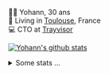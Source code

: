 <p>
  👨🏻 <bold>Yohann</bold>, 30 ans<br/>
  💼 Living in <a href="https://www.google.com/maps?q=toulouse">Toulouse</a>, France<br/>
  💻 CTO at <a href="https://trayvisor.com/">Trayvisor</a><br/>
</p>

<a href="https://github.com/anuraghazra/github-readme-stats"><img align="center" src="https://github-readme-stats-dviw-8taegaswk-yohann84ls-projects.vercel.app//api?username=yohann84L&show_icons=true&include_all_commits=true" alt="Yohann's github stats" /> </a>


<details>
  <summary>Some stats ...</summary><br/>
  

<!--START_SECTION:waka-->
![Code Time](http://img.shields.io/badge/Code%20Time-1%2C372%20hrs%2050%20mins-blue)

![Profile Views](http://img.shields.io/badge/Profile%20Views-0-blue)

**🐱 My GitHub Data** 

> 📦 441.0 kB Used in GitHub's Storage 
 > 
> 🏆 613 Contributions in the Year 2025
 > 
> 🚫 Not Opted to Hire
 > 
> 📜 26 Public Repositories 
 > 
> 🔑 21 Private Repositories 
 > 
**I'm an Early 🐤** 

```text
🌞 Morning                36848 commits       ███████░░░░░░░░░░░░░░░░░░   29.32 % 
🌆 Daytime                73017 commits       ███████████████░░░░░░░░░░   58.11 % 
🌃 Evening                15610 commits       ███░░░░░░░░░░░░░░░░░░░░░░   12.42 % 
🌙 Night                  181 commits         ░░░░░░░░░░░░░░░░░░░░░░░░░   00.14 % 
```
📅 **I'm Most Productive on Wednesday** 

```text
Monday                   24277 commits       █████░░░░░░░░░░░░░░░░░░░░   19.32 % 
Tuesday                  23575 commits       █████░░░░░░░░░░░░░░░░░░░░   18.76 % 
Wednesday                25262 commits       █████░░░░░░░░░░░░░░░░░░░░   20.10 % 
Thursday                 25220 commits       █████░░░░░░░░░░░░░░░░░░░░   20.07 % 
Friday                   25008 commits       █████░░░░░░░░░░░░░░░░░░░░   19.90 % 
Saturday                 917 commits         ░░░░░░░░░░░░░░░░░░░░░░░░░   00.73 % 
Sunday                   1397 commits        ░░░░░░░░░░░░░░░░░░░░░░░░░   01.11 % 
```


📊 **This Week I Spent My Time On** 

```text
🕑︎ Time Zone: Europe/Paris

💬 Programming Languages: 
Image (svg)              8 hrs 38 mins       ██████████████████████░░░   86.08 % 
Other                    1 hr 23 mins        ███░░░░░░░░░░░░░░░░░░░░░░   13.92 % 

🔥 Editors: 
Zed                      10 hrs 1 min        █████████████████████████   100.00 % 

💻 Operating System: 
Mac                      10 hrs 1 min        █████████████████████████   100.00 % 
```

**I Mostly Code in Python** 

```text
Python                   27 repos            ██████████████░░░░░░░░░░░   55.10 % 
Jupyter Notebook         4 repos             ██░░░░░░░░░░░░░░░░░░░░░░░   08.16 % 
JavaScript               3 repos             ██░░░░░░░░░░░░░░░░░░░░░░░   06.12 % 
HTML                     2 repos             █░░░░░░░░░░░░░░░░░░░░░░░░   04.08 % 
Shell                    1 repo              █░░░░░░░░░░░░░░░░░░░░░░░░   02.04 % 
```




 Last Updated on 27/09/2025 00:44:33 UTC
<!--END_SECTION:waka-->
